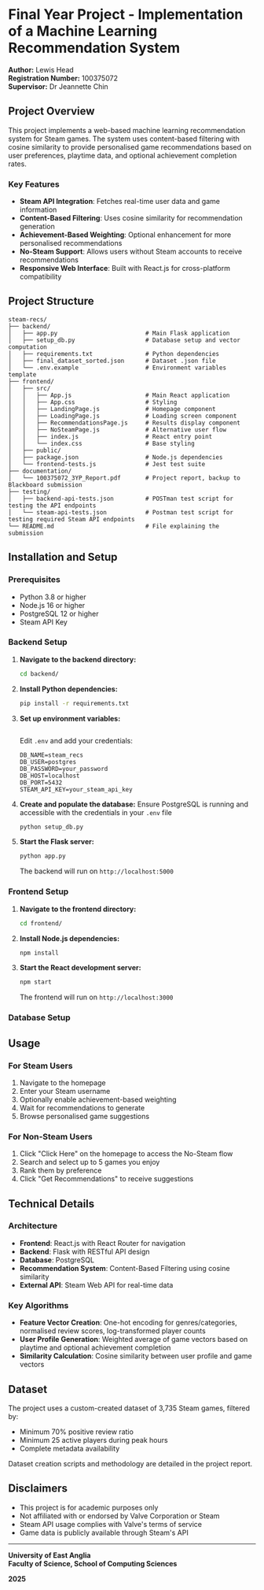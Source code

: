 # Final Year Project - Implementation of a Machine Learning Recommendation System

**Author:** Lewis Head  
**Registration Number:** 100375072  
**Supervisor:** Dr Jeannette Chin  

## Project Overview

This project implements a web-based machine learning recommendation system for Steam games. The system uses content-based filtering with cosine similarity to provide personalised game recommendations based on user preferences, playtime data, and optional achievement completion rates.

### Key Features
- **Steam API Integration**: Fetches real-time user data and game information
- **Content-Based Filtering**: Uses cosine similarity for recommendation generation
- **Achievement-Based Weighting**: Optional enhancement for more personalised recommendations
- **No-Steam Support**: Allows users without Steam accounts to receive recommendations
- **Responsive Web Interface**: Built with React.js for cross-platform compatibility

## Project Structure

```
steam-recs/
├── backend/
│   ├── app.py                         # Main Flask application
│   ├── setup_db.py                    # Database setup and vector computation
│   ├── requirements.txt               # Python dependencies
│   ├── final_dataset_sorted.json      # Dataset .json file
│   └── .env.example                   # Environment variables template
├── frontend/
│   ├── src/
│   │   ├── App.js                     # Main React application
│   │   ├── App.css                    # Styling
│   │   ├── LandingPage.js             # Homepage component
│   │   ├── LoadingPage.js             # Loading screen component
│   │   ├── RecommendationsPage.js     # Results display component
│   │   ├── NoSteamPage.js             # Alternative user flow
│   │   ├── index.js                   # React entry point
│   │   └── index.css                  # Base styling
│   ├── public/
│   ├── package.json                   # Node.js dependencies
│   └── frontend-tests.js              # Jest test suite
├── documentation/
│   └── 100375072_3YP_Report.pdf       # Project report, backup to Blackboard submission
├── testing/
│   ├── backend-api-tests.json         # POSTman test script for testing the API endpoints
│   └── steam-api-tests.json           # Postman test script for testing required Steam API endpoints
└── README.md                          # File explaining the submission
```

## Installation and Setup

### Prerequisites
- Python 3.8 or higher
- Node.js 16 or higher
- PostgreSQL 12 or higher
- Steam API Key

### Backend Setup

1. **Navigate to the backend directory:**
   ```bash
   cd backend/
   ```

2. **Install Python dependencies:**
   ```bash
   pip install -r requirements.txt
   ```

3. **Set up environment variables:**
   ```bash
   ```
   Edit `.env` and add your credentials:
   ```
   DB_NAME=steam_recs
   DB_USER=postgres
   DB_PASSWORD=your_password
   DB_HOST=localhost
   DB_PORT=5432
   STEAM_API_KEY=your_steam_api_key
   ```

4. **Create and populate the database:**
   Ensure PostgreSQL is running and accessible with the credentials in your `.env` file
   ```bash
   python setup_db.py
   ```

5. **Start the Flask server:**
   ```bash
   python app.py
   ```
   The backend will run on `http://localhost:5000`

### Frontend Setup

1. **Navigate to the frontend directory:**
   ```bash
   cd frontend/
   ```

2. **Install Node.js dependencies:**
   ```bash
   npm install
   ```

3. **Start the React development server:**
   ```bash
   npm start
   ```
   The frontend will run on `http://localhost:3000`

### Database Setup


## Usage

### For Steam Users
1. Navigate to the homepage
2. Enter your Steam username
3. Optionally enable achievement-based weighting
4. Wait for recommendations to generate
5. Browse personalised game suggestions

### For Non-Steam Users
1. Click "Click Here" on the homepage to access the No-Steam flow
2. Search and select up to 5 games you enjoy
3. Rank them by preference
4. Click "Get Recommendations" to receive suggestions


## Technical Details

### Architecture
- **Frontend**: React.js with React Router for navigation
- **Backend**: Flask with RESTful API design
- **Database**: PostgreSQL
- **Recommendation System**: Content-Based Filtering using cosine similarity
- **External API**: Steam Web API for real-time data

### Key Algorithms
- **Feature Vector Creation**: One-hot encoding for genres/categories, normalised review scores, log-transformed player counts
- **User Profile Generation**: Weighted average of game vectors based on playtime and optional achievement completion
- **Similarity Calculation**: Cosine similarity between user profile and game vectors

## Dataset

The project uses a custom-created dataset of 3,735 Steam games, filtered by:
- Minimum 70% positive review ratio
- Minimum 25 active players during peak hours
- Complete metadata availability

Dataset creation scripts and methodology are detailed in the project report.


## Disclaimers

- This project is for academic purposes only
- Not affiliated with or endorsed by Valve Corporation or Steam
- Steam API usage complies with Valve's terms of service
- Game data is publicly available through Steam's API

---

**University of East Anglia**  
**Faculty of Science, School of Computing Sciences**  

**2025**
